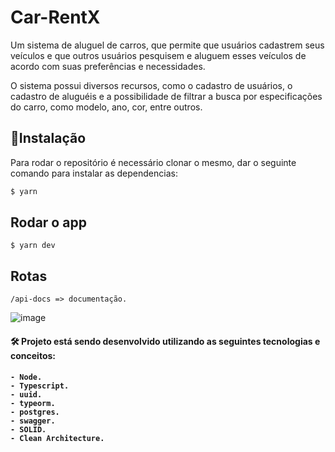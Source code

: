 # Car-RentX

Um sistema de aluguel de carros, que permite que usuários cadastrem seus veículos e que outros usuários pesquisem e aluguem esses veículos de acordo com suas preferências e necessidades.


O sistema possui diversos recursos, como o cadastro de usuários, o cadastro de aluguéis e a possibilidade de filtrar a busca por especificações do carro, como modelo, ano, cor, entre outros.

## :rocket:Instalação
Para rodar o repositório é necessário clonar o mesmo, dar o seguinte comando para instalar as dependencias:

```bash
$ yarn 
```

## Rodar o app


    $ yarn dev

## Rotas

    /api-docs => documentação.


![image](https://user-images.githubusercontent.com/88260644/212519771-8b9d31cf-8f71-4042-b4e9-d2628e16d900.png)

 

<h4> 🛠 Projeto está sendo desenvolvido utilizando as seguintes tecnologias e conceitos: <h4>

    - Node.
    - Typescript.
    - uuid.
    - typeorm.
    - postgres.
    - swagger.
    - SOLID.
    - Clean Architecture.
